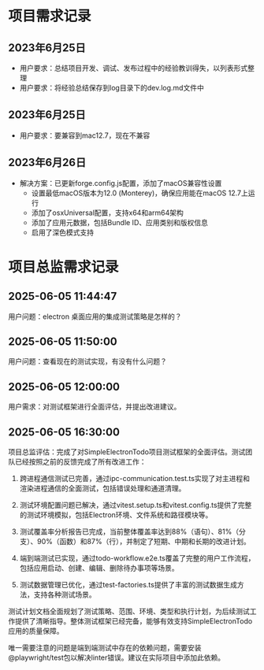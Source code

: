 # 项目需求记录

## 2023年6月25日
- 用户要求：总结项目开发、调试、发布过程中的经验教训得失，以列表形式整理
- 用户要求：将经验总结保存到log目录下的dev.log.md文件中

## 2023年6月25日
- 用户要求：要兼容到mac12.7，现在不兼容

## 2023年6月26日
- 解决方案：已更新forge.config.js配置，添加了macOS兼容性设置
  - 设置最低macOS版本为12.0 (Monterey)，确保应用能在macOS 12.7上运行
  - 添加了osxUniversal配置，支持x64和arm64架构
  - 添加了应用元数据，包括Bundle ID、应用类别和版权信息
  - 启用了深色模式支持

# 项目总监需求记录

## 2025-06-05 11:44:47
用户问题：electron 桌面应用的集成测试策略是怎样的？

## 2025-06-05 11:50:00
用户问题：查看现在的测试实现，有没有什么问题？

## 2025-06-05 12:00:00
用户需求：对测试框架进行全面评估，并提出改进建议。

## 2025-06-05 16:30:00
项目总监评估：完成了对SimpleElectronTodo项目测试框架的全面评估。测试团队已经按照之前的反馈完成了所有改进工作：

1. 跨进程通信测试已完善，通过ipc-communication.test.ts实现了对主进程和渲染进程通信的全面测试，包括错误处理和通道清理。

2. 测试环境配置问题已解决，通过vitest.setup.ts和vitest.config.ts提供了完整的测试环境模拟，包括Electron环境、文件系统和路径模块等。

3. 测试覆盖率分析报告已完成，当前整体覆盖率达到88%（语句）、81%（分支）、90%（函数）和87%（行），并制定了短期、中期和长期的改进计划。

4. 端到端测试已实现，通过todo-workflow.e2e.ts覆盖了完整的用户工作流程，包括应用启动、创建、编辑、删除待办事项等场景。

5. 测试数据管理已优化，通过test-factories.ts提供了丰富的测试数据生成方法，支持各种测试场景。

测试计划文档全面规划了测试策略、范围、环境、类型和执行计划，为后续测试工作提供了清晰指导。整体测试框架已经完备，能够有效支持SimpleElectronTodo应用的质量保障。

唯一需要注意的问题是端到端测试中存在的依赖问题，需要安装@playwright/test包以解决linter错误。建议在实际项目中添加此依赖。